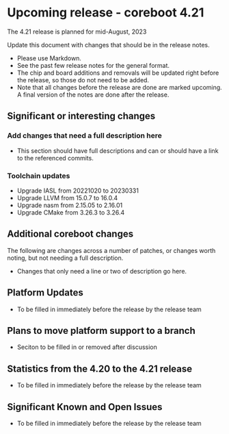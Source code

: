 Upcoming release - coreboot 4.21
========================================================================

The 4.21 release is planned for mid-August, 2023

Update this document with changes that should be in the release notes.

* Please use Markdown.
* See the past few release notes for the general format.
* The chip and board additions and removals will be updated right
  before the release, so those do not need to be added.
* Note that all changes before the release are done are marked upcoming.
  A final version of the notes are done after the release.

Significant or interesting changes
----------------------------------

### Add changes that need a full description here

* This section should have full descriptions and can or should have
  a link to the referenced commits.

### Toolchain updates

* Upgrade IASL from 20221020 to 20230331
* Upgrade LLVM from 15.0.7 to 16.0.4
* Upgrade nasm from 2.15.05 to 2.16.01
* Upgrade CMake from 3.26.3 to 3.26.4

Additional coreboot changes
---------------------------

The following are changes across a number of patches, or changes worth
noting, but not needing a full description.

* Changes that only need a line or two of description go here.

Platform Updates
----------------

* To be filled in immediately before the release by the release team

Plans to move platform support to a branch
------------------------------------------

* Seciton to be filled in or removed after discussion

Statistics from the 4.20 to the 4.21 release
--------------------------------------------

* To be filled in immediately before the release by the release team


Significant Known and Open Issues
---------------------------------

* To be filled in immediately before the release by the release team

